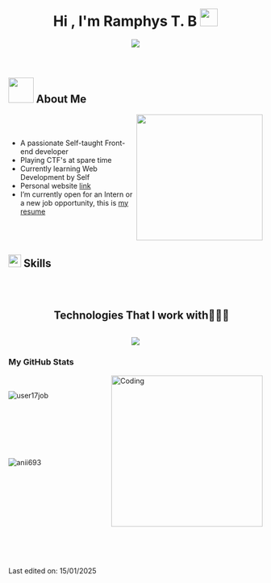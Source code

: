 <h1 align="center"><b>Hi , I'm Ramphys T. B </b><img src="https://media.giphy.com/media/hvRJCLFzcasrR4ia7z/giphy.gif" width="35"></h1>
<!--  -->
<p align="center">
  <a href="https://github.com/DenverCoder1/readme-typing-svg"><img src="https://readme-typing-svg.herokuapp.com?font=Time+New+Roman&color=cyan&size=25&center=true&vCenter=true&width=600&height=100&lines=Assalamu+O+Alaikum+Warahmatullah..&hearts;++;Self-taught+Front-End+Developer,;Computer+Science+Student,;CTF+Newbie,;Active+Learner/Researcher,;Love+to+learn+new+stuffs..<3"></a>
</p>


<br>
	
## <picture><img src = "https://github.com/7oSkaaa/7oSkaaa/blob/main/Images/about_me.gif?raw=true" width = 50px></picture> About Me


<picture> <img align="right" src="https://github.com/7oSkaaa/7oSkaaa/blob/main/Images/Right_Side.gif?raw=true" width = 250px></picture>

<br><br>

- A passionate Self-taught Front-end developer
- Playing CTF's at spare time
- Currently learning Web Development by Self
- Personal website [link](https://ramphystb.netlify.app/)
- I’m currently open for an Intern or a new job opportunity, this is [my resume](https://drive.google.com/file/d/1rCQoSgbqf7kDAjG1gZxWWrW2Wnb4QA_J/view?usp=sharing)

<br><br>
## <img src="https://media2.giphy.com/media/QssGEmpkyEOhBCb7e1/giphy.gif?cid=ecf05e47a0n3gi1bfqntqmob8g9aid1oyj2wr3ds3mg700bl&rid=giphy.gif" width ="25"><b> Skills</b>
<br>
<!--h1 without bottom border-->
<div id="user-content-toc">
  <ul align="center">
    <summary><h2 style="display: inline-block">Technologies That I work with👨🏻‍💻</h2></summary>
  </ul>
</div>
<!--tech stack icons-->
<p align="center">
  <a href="https://skillicons.dev">
    <img src="https://skillicons.dev/icons?i=git,github,css,html,js,nodejs,bootstrap,sass,react,php,laravel,firebase,mongodb,mysql,postman,py,ts,vscode,figma,&perline=14" />
  </a>
</p>



 
<h3>My GitHub Stats</h3>
<img align="right" alt="Coding" width="300" src="https://cdn.dribbble.com/users/1277312/screenshots/14733298/media/39b1045e593737587dd60e42c8422d1f.gif" >
<br>


<p><img align="left" src="https://github-readme-stats.vercel.app/api/top-langs?username=user17job&show_icons=true&theme=dark&locale=en&layout=compact" alt="user17job" /></p>

<br><br><br><br><br><br><br>
<p>&nbsp;<img align="left" src="https://github-readme-stats.vercel.app/api?username=user17job&show_icons=true&theme=dark&locale=en" alt="anii693" /></p>
<br><br><br><br><br><br><br><br><br><br>


Last edited on: 15/01/2025
